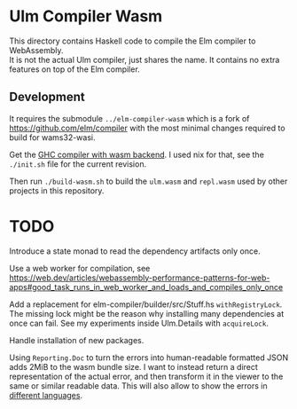 # Ulm Compiler Wasm

This directory contains Haskell code to compile the Elm compiler to WebAssembly.\
It is not the actual Ulm compiler, just shares the name. It contains no extra features on top of the Elm compiler.

## Development

It requires the submodule `../elm-compiler-wasm` which is a fork of https://github.com/elm/compiler with the most minimal changes required to build for wams32-wasi.

Get the [GHC compiler with wasm backend](https://gitlab.haskell.org/ghc/ghc-wasm-meta). I used nix for that, see the `./init.sh` file for the current revision.

Then run `./build-wasm.sh` to build the `ulm.wasm` and `repl.wasm` used by other projects in this repository.

# TODO

Introduce a state monad to read the dependency artifacts only once.

Use a web worker for compilation, see https://web.dev/articles/webassembly-performance-patterns-for-web-apps#good_task_runs_in_web_worker_and_loads_and_compiles_only_once

Add a replacement for elm-compiler/builder/src/Stuff.hs `withRegistryLock`.
The missing lock might be the reason why installing many dependencies at once can fail.
See my experiments inside Ulm.Details with `acquireLock`.

Handle installation of new packages.

Using `Reporting.Doc` to turn the errors into human-readable formatted JSON adds 2MiB to the wasm bundle size. I want to instead return a direct representation of the actual error, and then transform it in the viewer to the same or similar readable data.
This will also allow to show the errors in [different languages](https://github.com/katjam/local-elm).
